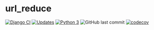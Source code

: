 # url_reduce
[![Django CI](https://github.com/mateuslourenco/url_reduce/actions/workflows/django.yml/badge.svg)](https://github.com/mateuslourenco/url_reduce/actions/workflows/django.yml)
[![Updates](https://pyup.io/repos/github/mateuslourenco/url_reduce/shield.svg)](https://pyup.io/repos/github/mateuslourenco/url_reduce/)
[![Python 3](https://pyup.io/repos/github/mateuslourenco/url_reduce/python-3-shield.svg)](https://pyup.io/repos/github/mateuslourenco/url_reduce/)
![GitHub last commit](https://img.shields.io/github/last-commit/mateuslourenco/url_reduce)
[![codecov](https://codecov.io/gh/mateuslourenco/url_reduce/branch/main/graph/badge.svg?token=DEDKN515QU)](https://codecov.io/gh/mateuslourenco/url_reduce)
